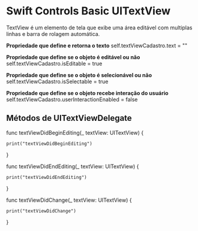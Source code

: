 # Swift Controls Basic UITextView

TextView é um elemento de tela que exibe uma área editável com multiplas linhas e barra de rolagem automática.


**Propriedade que define e retorna o texto**
self.textViewCadastro.text = ""


**Propriedade que define se o objeto é editável ou não**
self.textViewCadastro.isEditable = true


**Propriedade que define se o objeto é selecionável ou não**
self.textViewCadastro.isSelectable = true


**Propriedade que define se o objeto recebe interação do usuário**
self.textViewCadastro.userInteractionEnabled = false

Métodos de UITextViewDelegate
-----------------------------

func textViewDidBeginEditing(_ textView: UITextView) {

    print("textViewDidBeginEditing")
}


func textViewDidEndEditing(_ textView: UITextView) {

    print("textViewDidEndEditing")

}

func textViewDidChange(_ textView: UITextView) {

    print("textViewDidChange")
}
